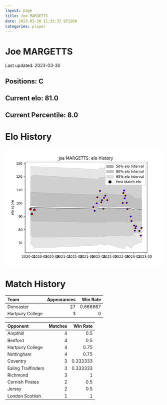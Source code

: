 ```yaml
---  
layout: page  
title: Joe MARGETTS  
date: 2023-03-30 11:32:37.971200  
categories: player  
---
```

# Joe MARGETTS


Last updated: 2023-03-30
## Positions: C

## Current elo: 81.0

## Current Percentile: 8.0

# Elo History


![elo history](history_JoeMARGETTS.png)
# Match History


| Team             |   Appearances |   Win Rate |
|:-----------------|--------------:|-----------:|
| Doncaster        |            27 |   0.666667 |
| Hartpury College |             3 |   0        |

| Opponent            |   Matches |   Win Rate |
|:--------------------|----------:|-----------:|
| Ampthill            |         4 |   0.5      |
| Bedford             |         4 |   0.5      |
| Hartpury College    |         4 |   0.75     |
| Nottingham          |         4 |   0.75     |
| Coventry            |         3 |   0.333333 |
| Ealing Trailfinders |         3 |   0.333333 |
| Richmond            |         3 |   1        |
| Cornish Pirates     |         2 |   0.5      |
| Jersey              |         2 |   0.5      |
| London Scottish     |         1 |   1        |
